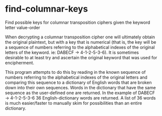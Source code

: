 # find-columnar-keys
Find possible keys for columnar transposition ciphers given the keyword letter value-order

When decrypting a columnar transposition cipher one will ultimately obtain the original plaintext, but with a key that is numerical (that is, the key will be a sequence of numbers referring to the alphabetical indexes of the original letters of the keyword. ie: DABECF -> 4-1-2-5-3-6). It is sometimes desirable to at least try and ascertain the original keyword that was used for encipherment.

This program attempts to do this by reading in the known sequence of numbers referring to the alphabetical indexes of the original letters and comparing this sequence to a dictionary of English words that are broken down into their own sequences. Words in the dictionary that have the same sequence as the user-defined one are returned. In the example of DABECF -> 4-1-2-5-3-6 36 English-dictionary words are returned. A list of 36 words is much easier/faster to manually skim for possibilities than an entire dictionary. 
